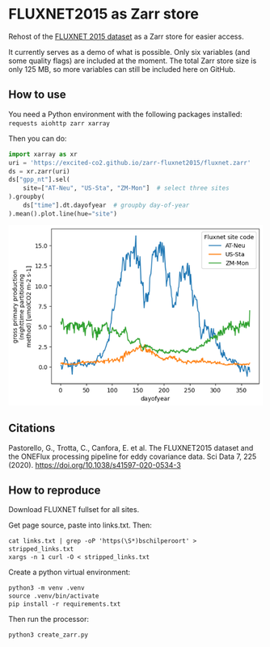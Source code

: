 # FLUXNET2015 as Zarr store

Rehost of the [FLUXNET 2015 dataset](https://fluxnet.org/data/fluxnet2015-dataset/) as a Zarr store for easier access.

It currently serves as a demo of what is possible. Only six variables (and some quality flags) are included at the moment.
The total Zarr store size is only 125 MB, so more variables can still be included here on GitHub.

## How to use

You need a Python environment with the following packages installed: `requests aiohttp zarr xarray`

Then you can do:
```python
import xarray as xr
uri = 'https://excited-co2.github.io/zarr-fluxnet2015/fluxnet.zarr'
ds = xr.zarr(uri)
ds["gpp_nt"].sel(
    site=["AT-Neu", "US-Sta", "ZM-Mon"]  # select three sites
).groupby(
    ds["time"].dt.dayofyear  # groupby day-of-year
).mean().plot.line(hue="site")
```
![plot of gpp at three sites](plot.png)

## Citations

Pastorello, G., Trotta, C., Canfora, E. et al. The FLUXNET2015 dataset and the ONEFlux processing pipeline for eddy covariance data. Sci Data 7, 225 (2020). https://doi.org/10.1038/s41597-020-0534-3

## How to reproduce

Download FLUXNET fullset for all sites.

Get page source, paste into links.txt. Then:
```
cat links.txt | grep -oP 'https(\S*)bschilperoort' > stripped_links.txt
xargs -n 1 curl -O < stripped_links.txt
```

Create a python virtual environment:
```
python3 -m venv .venv
source .venv/bin/activate
pip install -r requirements.txt
```

Then run the processor:
```
python3 create_zarr.py
```
